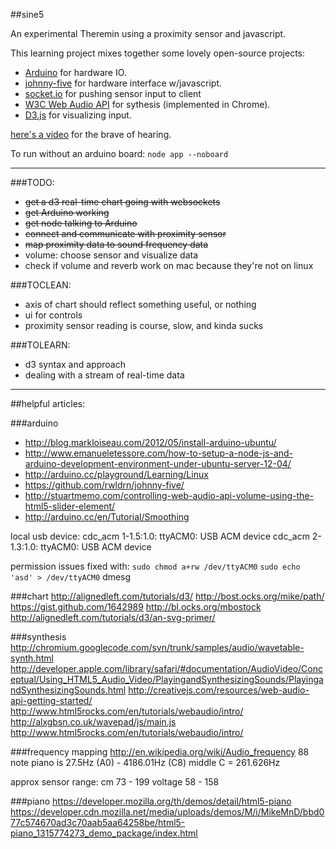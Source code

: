 ##sine5

An experimental Theremin using a proximity sensor and javascript.

This learning project mixes together some lovely open-source projects:

* [Arduino](http://arduino.cc/) for hardware IO.
* [johnny-five](https://github.com/rwldrn/johnny-five) for hardware interface w/javascript.
* [socket.io](http://socket.io/) for pushing sensor input to client
* [W3C Web Audio API](http://www.w3.org/TR/webaudio/) for sythesis (implemented in Chrome).
* [D3.js](http://d3js.org/) for visualizing input.


[here's a video](https://vimeo.com/54688130) for the brave of hearing.

To run without an arduino board:
`node app --noboard`

-------------



###TODO:

- ~~get a d3 real-time chart going with websockets~~
- ~~get Arduino working~~
- ~~get node talking to Arduino~~
- ~~connect and communicate with proximity sensor~~
- ~~map proximity data to sound frequency data~~
- volume: choose sensor and visualize data
- check if volume and reverb work on mac because they're not on linux

###TOCLEAN:

- axis of chart should reflect something useful, or nothing
- ui for controls
- proximity sensor reading is course, slow, and kinda sucks

###TOLEARN:

- d3 syntax and approach
- dealing with a stream of real-time data

--------------


##helpful articles:

###arduino

- http://blog.markloiseau.com/2012/05/install-arduino-ubuntu/
- http://www.emanueletessore.com/how-to-setup-a-node-js-and-arduino-development-environment-under-ubuntu-server-12-04/
- http://arduino.cc/playground/Learning/Linux
- https://github.com/rwldrn/johnny-five/
- http://stuartmemo.com/controlling-web-audio-api-volume-using-the-html5-slider-element/
- http://arduino.cc/en/Tutorial/Smoothing

local usb device:
cdc_acm 1-1.5:1.0: ttyACM0: USB ACM device
cdc_acm 2-1.3:1.0: ttyACM0: USB ACM device

permission issues fixed with:
`sudo chmod a+rw /dev/ttyACM0`
`sudo echo 'asd' > /dev/ttyACM0`
dmesg


###chart
http://alignedleft.com/tutorials/d3/
http://bost.ocks.org/mike/path/
https://gist.github.com/1642989
http://bl.ocks.org/mbostock
http://alignedleft.com/tutorials/d3/an-svg-primer/


###synthesis
http://chromium.googlecode.com/svn/trunk/samples/audio/wavetable-synth.html
http://developer.apple.com/library/safari/#documentation/AudioVideo/Conceptual/Using_HTML5_Audio_Video/PlayingandSynthesizingSounds/PlayingandSynthesizingSounds.html
http://creativejs.com/resources/web-audio-api-getting-started/
http://www.html5rocks.com/en/tutorials/webaudio/intro/
http://alxgbsn.co.uk/wavepad/js/main.js
http://www.html5rocks.com/en/tutorials/webaudio/intro/

###frequency mapping
http://en.wikipedia.org/wiki/Audio_frequency
88 note piano is 27.5Hz (A0) - 4186.01Hz (C8)
middle C = 261.626Hz

approx sensor range:
cm 73 - 199
voltage 58 - 158


###piano
https://developer.mozilla.org/th/demos/detail/html5-piano
https://developer.cdn.mozilla.net/media/uploads/demos/M/i/MikeMnD/bbd077c574670ad3c70aab5aa64258be/html5-piano_1315774273_demo_package/index.html